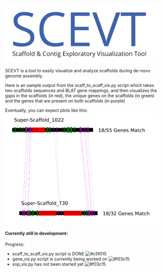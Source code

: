
![SCEVT LOGO](https://raw.githubusercontent.com/pbieberstein/SCEVT/master/scevt-logo.png)


SCEVT is a tool to easily visualize and analyze scaffolds during de-novo genome assembly.

Here is an sample output from the scaff_to_scaff_vis.py script which takes two scaffolds sequences and BLAT gene mappings,
and then visualizes the gaps in the scaffolds (in red), the unique genes on the scaffolds (in green) and the genes that are present
on both scaffolds (in purple)

Eventually, you can expect plots like this:
![sample_scaffold_vis](https://github.com/pbieberstein/SCEVT/blob/master/sample_output.png)


#### Currently still in development:
Progress:
* scaff_to_scaff_vis.py script is DONE ![#c5f015](https://placehold.it/15/c5f015/000000?text=+)
* gene_vis.py script is currently being worked on ![#f03c15](https://placehold.it/15/f03c15/000000?text=+)
* snp_vis.py has not been started yet ![#f03c15](https://placehold.it/15/f03c15/000000?text=+)
